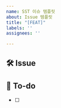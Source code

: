 ```yaml
---
name: SST 이슈 템플릿
about: Issue 템플릿
title: "[FEAT]"
labels: ''
assignees: ''

---
```


## 🛠 Issue
<!-- 이슈에 대해 간략하게 설명해주세요 -->

## 📝 To-do
<!-- 진행할 작업에 대해 적어주세요 -->
- [ ]
